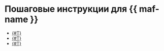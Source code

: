 # Пошаговые инструкции для {{ maf-name }}

* [{#T}](cluster-create.md)
* [{#T}](af-interfaces.md)
* [{#T}](cluster-delete.md)
